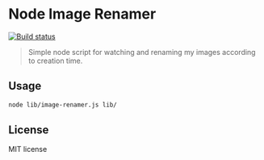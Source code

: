 # Node Image Renamer

[![Build status][travis-image]][travis-url]

> Simple node script for watching and renaming my images according to creation time.

## Usage

```sh
node lib/image-renamer.js lib/
```

## License

MIT license

[travis-image]: https://img.shields.io/travis/blakeembrey/node-image-renamer.svg?style=flat
[travis-url]: https://travis-ci.org/blakeembrey/node-image-renamer
